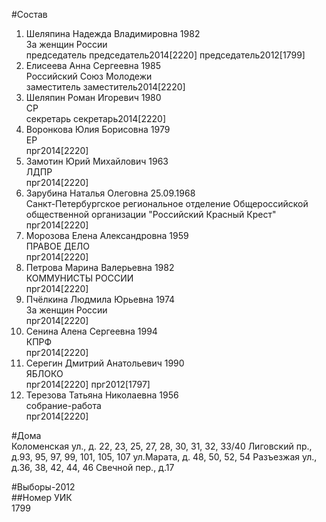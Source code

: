 #Состав  
1. Шеляпина Надежда Владимировна 1982  
    За женщин России  
    председатель председатель2014[2220] председатель2012[1799]  
2. Елисеева Анна Сергеевна 1985  
    Российский Союз Молодежи  
    заместитель заместитель2014[2220]  
3. Шеляпин Роман Игоревич 1980  
    СР  
    секретарь секретарь2014[2220]  
4. Воронкова Юлия Борисовна 1979  
    ЕР  
    прг2014[2220]  
5. Замотин Юрий Михайлович 1963  
    ЛДПР  
    прг2014[2220]  
6. Зарубина Наталья Олеговна 25.09.1968  
    Санкт-Петербургское региональное отделение Общероссийской общественной организации "Российский Красный Крест"  
    прг2014[2220]  
7. Морозова Елена Александровна 1959  
    ПРАВОЕ ДЕЛО  
    прг2014[2220]  
8. Петрова Марина Валерьевна 1982  
    КОММУНИСТЫ РОССИИ  
    прг2014[2220]  
9. Пчёлкина Людмила Юрьевна 1974  
    За женщин России  
    прг2014[2220]  
10. Сенина Алена Сергеевна 1994  
    КПРФ  
    прг2014[2220]  
11. Серегин Дмитрий Анатольевич 1990  
    ЯБЛОКО  
    прг2014[2220] прг2012[1797]  
12. Терезова Татьяна Николаевна 1956  
    собрание-работа  
    прг2014[2220]  
  
#Дома  
Коломенская ул., д. 22, 23, 25, 27, 28, 30, 31, 32, 33/40 Лиговский пр., д.93, 95, 97, 99, 101, 105, 107 ул.Марата, д. 48, 50, 52, 54 Разъезжая ул., д.36, 38, 42, 44, 46 Свечной пер., д.17  
  
#Выборы-2012  
##Номер УИК  
1799  
